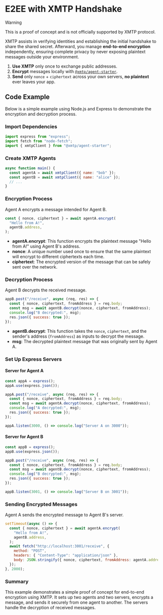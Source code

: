 # E2EE with XMTP Handshake

> [!WARNING]
> This is a proof of concept and is not officially supported by XMTP protocol.

XMTP assists in verifying identities and establishing the initial handshake to share the shared secret. Afterward, you manage **end-to-end encryption** independently, ensuring complete privacy by never exposing plaintext messages outside your environment.

1. **Use XMTP** only once to exchange public addresses.
2. **Encrypt** messages locally with [`@xmtp/agent-starter`](https://github.com/xmtp-labs/agent-starter).
3. **Send** only `nonce` + `ciphertext` across your own servers, **no plaintext** ever leaves your app.

## Code Example

Below is a simple example using Node.js and Express to demonstrate the encryption and decryption process.

### Import Dependencies

```javascript
import express from "express";
import fetch from "node-fetch";
import { xmtpClient } from "@xmtp/agent-starter";
```

### Create XMTP Agents

```javascript
async function main() {
  const agentA = await xmtpClient({ name: "bob" });
  const agentB = await xmtpClient({ name: "alice" });
  // ...
}
```

### Encryption Process

Agent A encrypts a message intended for Agent B.

```javascript
const { nonce, ciphertext } = await agentA.encrypt(
  "Hello from A!",
  agentB.address,
);
```

- **agentA.encrypt**: This function encrypts the plaintext message "Hello from A!" using Agent B's address.
- **nonce**: A unique number used once to ensure that the same plaintext will encrypt to different ciphertexts each time.
- **ciphertext**: The encrypted version of the message that can be safely sent over the network.

### Decryption Process

Agent B decrypts the received message.

```javascript
appB.post("/receive", async (req, res) => {
  const { nonce, ciphertext, fromAddress } = req.body;
  const msg = await agentB.decrypt(nonce, ciphertext, fromAddress);
  console.log("B decrypted:", msg);
  res.json({ success: true });
});
```

- **agentB.decrypt**: This function takes the `nonce`, `ciphertext`, and the sender's address (`fromAddress`) as inputs to decrypt the message.
- **msg**: The decrypted plaintext message that was originally sent by Agent A.

### Set Up Express Servers

#### Server for Agent A

```javascript
const appA = express();
appA.use(express.json());

appA.post("/receive", async (req, res) => {
  const { nonce, ciphertext, fromAddress } = req.body;
  const msg = await agentA.decrypt(nonce, ciphertext, fromAddress);
  console.log("A decrypted:", msg);
  res.json({ success: true });
});

appA.listen(3000, () => console.log("Server A on 3000"));
```

#### Server for Agent B

```javascript
const appB = express();
appB.use(express.json());

appB.post("/receive", async (req, res) => {
  const { nonce, ciphertext, fromAddress } = req.body;
  const msg = await agentB.decrypt(nonce, ciphertext, fromAddress);
  console.log("B decrypted:", msg);
  res.json({ success: true });
});

appB.listen(3001, () => console.log("Server B on 3001"));
```

### Sending Encrypted Messages

Agent A sends the encrypted message to Agent B's server.

```javascript
setTimeout(async () => {
  const { nonce, ciphertext } = await agentA.encrypt(
    "Hello from A!",
    agentB.address,
  );
  await fetch("http://localhost:3001/receive", {
    method: "POST",
    headers: { "Content-Type": "application/json" },
    body: JSON.stringify({ nonce, ciphertext, fromAddress: agentA.address }),
  });
}, 2000);
```

### Summary

This example demonstrates a simple proof of concept for end-to-end encryption using XMTP. It sets up two agents and two servers, encrypts a message, and sends it securely from one agent to another. The servers handle the decryption of received messages.
